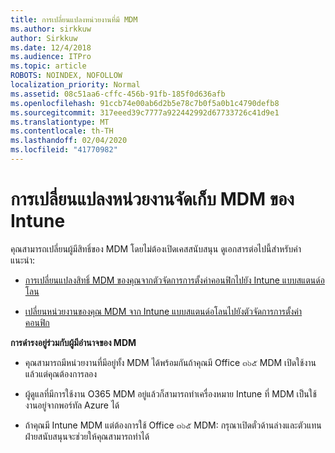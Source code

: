 ```yaml
---
title: การเปลี่ยนแปลงหน่วยงานที่มี MDM
ms.author: sirkkuw
author: Sirkkuw
ms.date: 12/4/2018
ms.audience: ITPro
ms.topic: article
ROBOTS: NOINDEX, NOFOLLOW
localization_priority: Normal
ms.assetid: 08c51aa6-cffc-456b-91fb-185f0d636afb
ms.openlocfilehash: 91ccb74e00ab6d2b5e78c7b0f5a0b1c4790defb8
ms.sourcegitcommit: 317eeed39c7777a922442992d67733726c41d9e1
ms.translationtype: MT
ms.contentlocale: th-TH
ms.lasthandoff: 02/04/2020
ms.locfileid: "41770982"
---
```

# <a name="change-intune-mdm-authority"></a>การเปลี่ยนแปลงหน่วยงานจัดเก็บ MDM ของ Intune

คุณสามารถเปลี่ยนผู้มีสิทธิ์ของ MDM โดยไม่ต้องเปิดเคสสนับสนุน ดูเอกสารต่อไปนี้สำหรับคำแนะนำ:
  
- [การเปลี่ยนแปลงสิทธิ์ MDM ของคุณจากตัวจัดการการตั้งค่าคอนฟิกไปยัง Intune แบบสแตนด์อโลน](https://docs.microsoft.com/configmgr/mdm/deploy-use/migrate-change-mdm-authority)
    
- [เปลี่ยนหน่วยงานของคุณ MDM จาก Intune แบบสแตนด์อโลนไปยังตัวจัดการการตั้งค่าคอนฟิก](https://docs.microsoft.com/configmgr/mdm/deploy-use/change-mdm-authority)
    
 **การดำรงอยู่ร่วมกับผู้มีอำนาจของ MDM**
  
- คุณสามารถมีหน่วยงานที่มีอยู่ทั้ง MDM ได้พร้อมกันถ้าคุณมี Office ๓๖๕ MDM เปิดใช้งานแล้วแต่คุณต้องการลอง
    
- ผู้ดูแลที่มีการใช้งาน O365 MDM อยู่แล้วก็สามารถทำเครื่องหมาย Intune ที่ MDM เป็นใช้งานอยู่จากพอร์ทัล Azure ได้
    
- ถ้าคุณมี Intune MDM แต่ต้องการใช้ Office ๓๖๕ MDM: กรุณาเปิดตั๋วด้านล่างและตัวแทนฝ่ายสนับสนุนจะช่วยให้คุณสามารถทำได้
    

